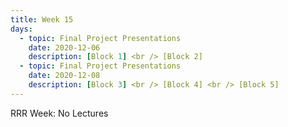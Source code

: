 ```yaml
---
title: Week 15
days:
  - topic: Final Project Presentations
    date: 2020-12-06
    description: [Block 1] <br /> [Block 2]
  - topic: Final Project Presentations
    date: 2020-12-08
    description: [Block 3] <br /> [Block 4] <br /> [Block 5]
---
```

RRR Week: No Lectures
